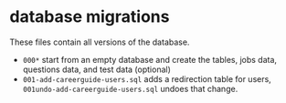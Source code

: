 # database migrations

These files contain all versions of the database.

* `000*` start from an empty database and create the tables, jobs data, questions data, and test data (optional)
* `001-add-careerguide-users.sql` adds a redirection table for users, `001undo-add-careerguide-users.sql` undoes that change.
